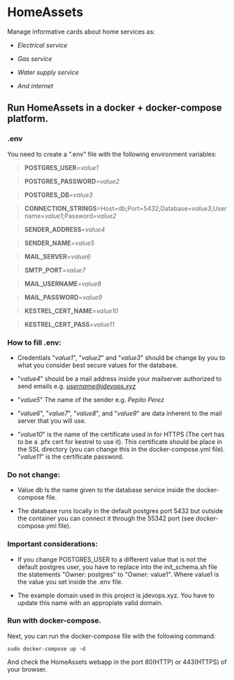 # HomeAssets

Manage informative cards about home services as:

-  *Electrical service*

-  *Gas service*

-  *Water supply service*

-  *And internet*

  

## Run HomeAssets in a docker + docker-compose platform.

### .env

You need to create a ".env" file with the following environment variables:

  

> **POSTGRES_USER**=*value1*

> **POSTGRES_PASSWORD**=*value2*

> **POSTGRES_DB**=*value3*

> **CONNECTION_STRINGS**=Host=db;Port=5432;Database=*value3*;Username=*value1*;Password=*value2*

> **SENDER_ADDRESS**=*value4*

> **SENDER_NAME**=*value5*

> **MAIL_SERVER**=*value6*

> **SMTP_PORT**=*value7*

> **MAIL_USERNAME**=*value8*

> **MAIL_PASSWORD**=*value9*

> **KESTREL_CERT_NAME**=*value10*

> **KESTREL_CERT_PASS**=*value11*


### How to fill .env:

- Credentials "*value1*", "*value2*" and "*value3*" should be change by you to what you consider best secure values for the database.

- "*value4*" should be a mail address inside your mailserver authorized to send emails e.g. *username@jdevops.xyz*

- "*value5*" The name of the sender e.g. *Pepito Perez*

- "*value6*", "*value7*", "*value8*",  and "*value9*" are data inherent to the mail server that you will use.

- "*value10*" is the name of the certificate used in for HTTPS (The cert has to be a .pfx cert for kestrel to use it). This certificate should be place in the SSL directory (you can change this in the docker-compose.yml file). "*value11*" is the certificate password.

  

### Do not change:

- Value db Is the name given to the database service inside the docker-compose file.

- The database runs locally in the default postgres port 5432 but outside the container you can connect it through the 55342 port (see docker-compose.yml file).

  

### Important considerations:

- If you change POSTGRES_USER to a different value that is not the default postgres user, you have to replace into the init_schema.sh file the statements "Owner: postgres" to "Owner: value1". Where value1 is the value you set inside the .env file.

- The example domain used in this project is jdevops.xyz. You have to update this name with an appropiate valid domain.

### Run with docker-compose.

Next, you can run the docker-compose file with the following command:

  

    sudo docker-compose up -d

  

And check the HomeAssets webapp in the port 80(HTTP) or 443(HTTPS) of your browser.
